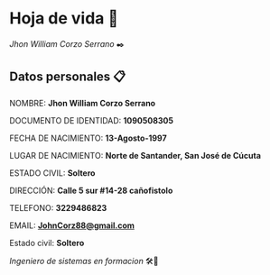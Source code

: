 # Hoja de vida 📌

_Jhon William Corzo Serrano_ ✒️

## Datos personales 📋

NOMBRE:                  **Jhon William Corzo Serrano**

DOCUMENTO DE IDENTIDAD:  **1090508305**

FECHA DE NACIMIENTO:     **13-Agosto-1997**

LUGAR DE NACIMIENTO:      **Norte de Santander, San José de Cúcuta**

ESTADO CIVIL: **Soltero**

DIRECCIÓN: **Calle 5 sur #14-28 cañofistolo**

TELEFONO: **3229486823**

EMAIL: **JohnCorz88@gmail.com**

Estado civil: **Soltero**

_Ingeniero de sistemas en formacion_ 🛠️🚀

